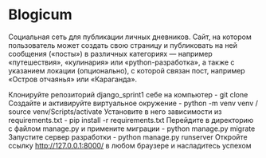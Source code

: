 # Blogicum
Cоциальная сеть для публикации личных дневников. Cайт, на котором пользователь может создать свою страницу и публиковать на ней сообщения («посты») в различных категориях — например «путешествия», «кулинария» или «python-разработка», а также с указанием локации (опционально), с которой связан пост, например «Остров отчаянья» или «Караганда».

Клонируйте репозиторий django_sprint1 себе на компьютер - git clone
Создайте и активируйте виртуальное окружение - python -m venv venv / source venv/Scripts/activate
Установите в него зависимости из requirements.txt - pip install -r requirements.txt
Перейдите в директорию с файлом manage.py и примените миграции - python manage.py migrate
Запустите сервер разработки - python manage.py runserver
Откройте ссылку http://127.0.0.1:8000/ в любом браузере и насладитесь успехом
